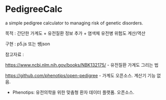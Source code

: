 # PedigreeCalc
a simple pedigree calculator to managing risk of genetic disorders.


목적 : 간단한 가계도 + 유전질환 정보 추가 + 염색체 유전병 위험도 계산/역산


구현 : p5.js 또는 쌩json


참고자료 :

https://www.ncbi.nlm.nih.gov/books/NBK132175/ - 유전질환 가계도 그리는 법

https://github.com/phenotips/open-pedigree - 가계도 오픈소스. 계산기 기능 없음.

+ Phenotips: 유전의학을 위한 맞춤형 환자 데이터 플랫폼. 오픈소스.
